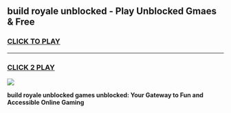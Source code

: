 
## build royale unblocked - Play Unblocked Gmaes & Free
<h3>
<a href="https://news.freeplayer.one?title=build_royale_unblocked&ref=23F">CLICK TO PLAY</a></h3>
<hr>

<h3>
<a href="https://news.freeplayer.one?title=build_royale_unblocked&ref=23F">CLICK 2 PLAY</a>
  
</h3>

<a href="https://news.freeplayer.one?title=build_royale_unblocked&ref=23F/"><img src="https://clearcache.store/games.png"></a>


**build royale unblocked games unblocked: Your Gateway to Fun and Accessible Online Gaming**
